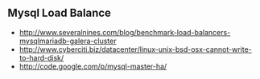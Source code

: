 ## Mysql Load Balance

- <http://www.severalnines.com/blog/benchmark-load-balancers-mysqlmariadb-galera-cluster>
- <http://www.cyberciti.biz/datacenter/linux-unix-bsd-osx-cannot-write-to-hard-disk/>
- <http://code.google.com/p/mysql-master-ha/>
